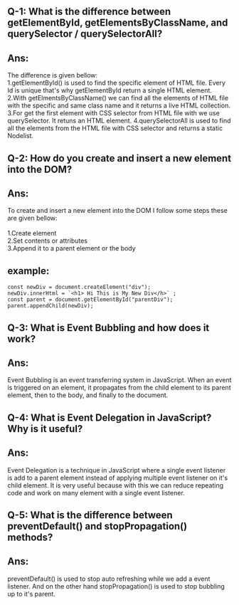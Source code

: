 ## Q-1: What is the difference between getElementById, getElementsByClassName, and querySelector / querySelectorAll?

## Ans:
   The difference is given bellow: <br>
         1.getElementById() is used to find the specific element of HTML file. Every Id is unique that's why getElementById return a single HTML element. 
         2.With getElmentsByClassName() we can find all the elements of HTML file with the specific and same class name and it returns a live HTML collection.                         3.For get the first element with CSS selector from HTML file with we use querySelector. It retuns an HTML element. 
         4.querySelectorAll is used to find all the elements from the HTML file with CSS selector and returns a static Nodelist.

## Q-2: How do you create and insert a new element into the DOM?

## Ans:<br>
To create and insert a new element into the DOM I follow some steps these are given bellow: <br> <br>
       1.Create element <br>
       2.Set contents or attributes <br>
       3.Append it to a parent element or the body<br>

## example:
    const newDiv = document.createElement("div"); 
    newDiv.innerHtml = `<h1> Hi This is My New Div</h>` ; 
    const parent = document.getElementById("parentDiv"); 
    parent.appendChild(newDiv);

## Q-3: What is Event Bubbling and how does it work? 

## Ans:<br>
Event Bubbling is an event transferring system in JavaScript. When an event is triggered on an element, it propagates from the child element to its parent element, then to the body, and finally to the document.

## Q-4: What is Event Delegation in JavaScript? Why is it useful? 

## Ans:<br>
Event Delegation is a technique in JavaScript where a single event listener is add to a parent element instead of applying multiple event listener on it's child element. It is very useful because with this we can reduce repeating code and work on many element with a single event listener.

## Q-5: What is the difference between preventDefault() and stopPropagation() methods? 

## Ans:<br>
preventDefault() is used to stop auto refreshing while we add a event listener. And on the other hand stopPropagation() is used to stop bubbling up to it's parent.
